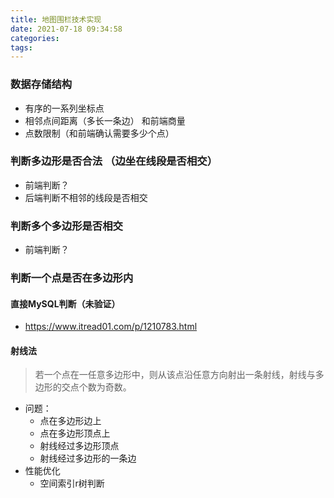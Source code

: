 ```yaml
---
title: 地图围栏技术实现
date: 2021-07-18 09:34:58
categories:
tags:
---
```


### 数据存储结构

- 有序的一系列坐标点
- 相邻点间距离（多长一条边） 和前端商量
- 点数限制（和前端确认需要多少个点）

### 判断多边形是否合法 （边坐在线段是否相交）

- 前端判断？
- 后端判断不相邻的线段是否相交

### 判断多个多边形是否相交 

- 前端判断？

### 判断一个点是否在多边形内

#### 直接MySQL判断（未验证）

- https://www.itread01.com/p/1210783.html

#### 射线法

> 若一个点在一任意多边形中，则从该点沿任意方向射出一条射线，射线与多边形的交点个数为奇数。

- 问题：
  - 点在多边形边上
  - 点在多边形顶点上
  - 射线经过多边形顶点
  - 射线经过多边形的一条边
- 性能优化
  - 空间索引r树判断
